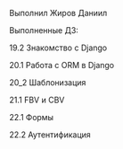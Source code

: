 Выполнил Жиров Даниил

Выполненные ДЗ:

19.2 Знакомство с Django

20.1 Работа с ORM в Django

20_2 Шаблонизация

21.1 FBV и CBV

22.1 Формы

22.2 Аутентификация